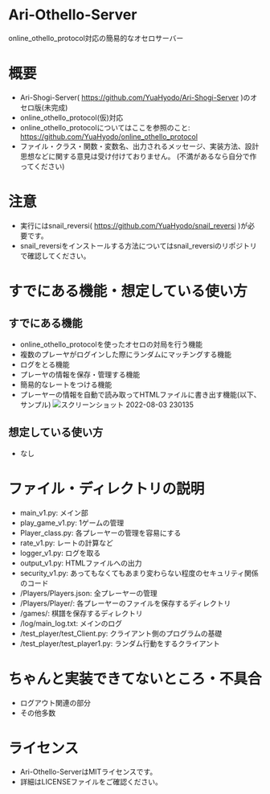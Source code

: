 # Ari-Othello-Server
online_othello_protocol対応の簡易的なオセロサーバー
# 概要
- Ari-Shogi-Server( https://github.com/YuaHyodo/Ari-Shogi-Server )のオセロ版(未完成)
- online_othello_protocol(仮)対応
- online_othello_protocolについてはここを参照のこと: https://github.com/YuaHyodo/online_othello_protocol
- ファイル・クラス・関数・変数名、出力されるメッセージ、実装方法、設計思想などに関する意見は受け付けておりません。 (不満があるなら自分で作ってください)

# 注意
- 実行にはsnail_reversi( https://github.com/YuaHyodo/snail_reversi )が必要です。
- snail_reversiをインストールする方法についてはsnail_reversiのリポジトリで確認してください。

# すでにある機能・想定している使い方
## すでにある機能
- online_othello_protocolを使ったオセロの対局を行う機能
- 複数のプレーヤがログインした際にランダムにマッチングする機能
- ログをとる機能
- プレーヤの情報を保存・管理する機能
- 簡易的なレートをつける機能
- プレーヤーの情報を自動で読み取ってHTMLファイルに書き出す機能(以下、サンプル)
![スクリーンショット 2022-08-03 230135](https://user-images.githubusercontent.com/66828980/183107034-3a6c1943-f14c-4f9a-96cd-cc16783ee35a.png)

## 想定している使い方
- なし

# ファイル・ディレクトリの説明
- main_v1.py: メイン部
- play_game_v1.py: 1ゲームの管理
- Player_class.py: 各プレーヤーの管理を容易にする
- rate_v1.py: レートの計算など
- logger_v1.py: ログを取る
- output_v1.py: HTMLファイルへの出力
- security_v1.py: あってもなくてもあまり変わらない程度のセキュリティ関係のコード
- /Players/Players.json: 全プレーヤーの管理
- /Players/Player/: 各プレーヤーのファイルを保存するディレクトリ
- /games/: 棋譜を保存するディレクトリ
- /log/main_log.txt: メインのログ
- /test_player/test_Client.py: クライアント側のプログラムの基礎
- /test_player/test_player1.py: ランダム行動をするクライアント

# ちゃんと実装できてないところ・不具合
- ログアウト関連の部分
- その他多数

# ライセンス
- Ari-Othello-ServerはMITライセンスです。
- 詳細はLICENSEファイルをご確認ください。
